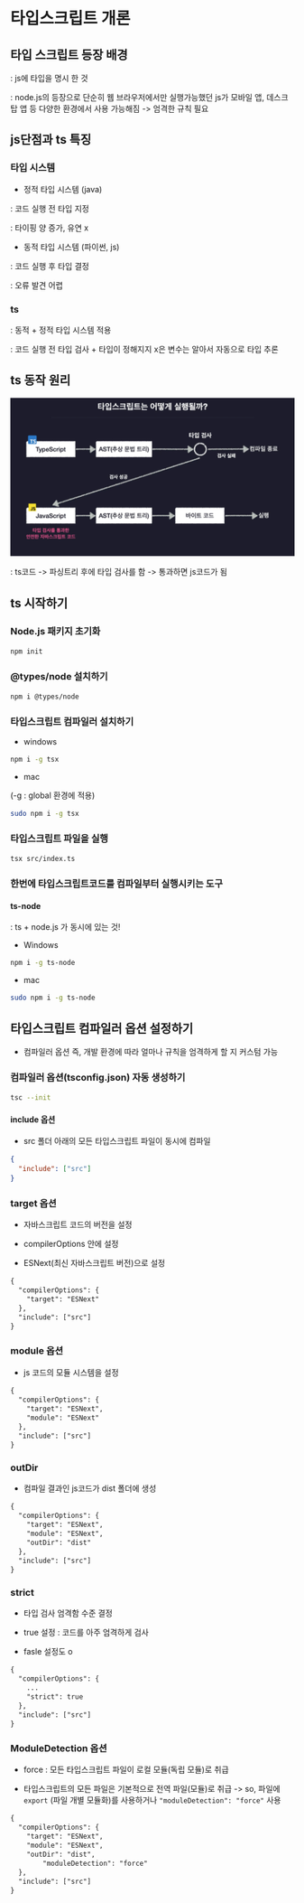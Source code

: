 # 타입스크립트 개론

## 타입 스크립트 등장 배경

: js에 타입을 명시 한 것

: node.js의 등장으로 단순히 웹 브라우저에서만 실행가능했던 js가 모바일 앱, 데스크탑 앱 등 다양한 환경에서 사용 가능해짐 -> 엄격한 규칙 필요 

## js단점과 ts 특징

### 타입 시스템
  - 정적 타입 시스템 (java)

  : 코드 실행 전 타입 지정

  : 타이핑 양 증가, 유연 x

  - 동적 타입 시스템 (파이썬, js)

  : 코드 실행 후 타입 결정

  : 오류 발견 어렵

### ts

  : 동적 + 정적 타입 시스템 적용

  : 코드 실행 전 타입 검사 + 타입이 정해지지 x은 변수는 알아서 자동으로 타입 추론

## ts 동작 원리

![image](img/스크린샷%202025-02-22%20오후%2011.39.43.png)

: ts코드 -> 파싱트리 후에 타입 검사를 함 -> 통과하면 js코드가 됨

## ts 시작하기

### Node.js 패키지 초기화

``` bash
npm init
```

### @types/node 설치하기


``` bash
npm i @types/node
```

### 타입스크립트 컴파일러 설치하기

- windows

``` bash
npm i -g tsx
```

- mac

(-g : global 환경에 적용)

``` bash
sudo npm i -g tsx
```

### 타입스크립트 파일을 실행

``` bash
tsx src/index.ts
```


### 한번에 타입스크립트코드를 컴파일부터 실행시키는 도구

#### ts-node

: ts + node.js 가 동시에 있는 것!

- Windows

``` bash
npm i -g ts-node
```

- mac

``` bash
sudo npm i -g ts-node
```

## 타입스크립트 컴파일러 옵션 설정하기

- 컴파일러 옵션 즉, 개발 환경에 따라 얼마나 규칙을 엄격하게 할 지 커스텀 가능

### 컴파일러 옵션(tsconfig.json) 자동 생성하기

``` bash
tsc --init
```

#### include 옵션

- src 폴더 아래의 모든 타입스크립트 파일이 동시에 컴파일

``` tsconfig.json
{
  "include": ["src"]
}
```

### target 옵션

- 자바스크립트 코드의 버전을 설정

- compilerOptions 안에 설정

- ESNext(최신 자바스크립트 버전)으로 설정

```
{
  "compilerOptions": {
    "target": "ESNext" 
  },
  "include": ["src"]
}
```

### module 옵션

- js 코드의 모듈 시스템을 설정

```
{
  "compilerOptions": {
    "target": "ESNext",
    "module": "ESNext"
  },
  "include": ["src"]
}
```

### outDir

- 컴파일 결과인 js코드가 dist 폴더에 생성

```
{
  "compilerOptions": {
    "target": "ESNext",
    "module": "ESNext",
    "outDir": "dist"
  },
  "include": ["src"]
}
```

### strict

- 타입 검사 엄격함 수준 결정

- true 설정 : 코드를 아주 엄격하게 검사

- fasle 설정도 o

```
{
  "compilerOptions": {
    ...
    "strict": true
  },
  "include": ["src"]
}
```


### ModuleDetection 옵션

- force : 모든 타입스크립트 파일이 로컬 모듈(독립 모듈)로 취급

- 타입스크립트의 모든 파일은 기본적으로 전역 파일(모듈)로 취급 -> so, 파일에 `export` (파일 개별 모듈화)를 사용하거나 `"moduleDetection": "force"` 사용

```
{
  "compilerOptions": {
    "target": "ESNext",
    "module": "ESNext",
    "outDir": "dist",
		"moduleDetection": "force"
  },
  "include": ["src"]
}
```
